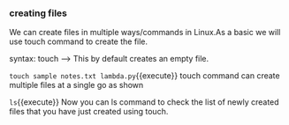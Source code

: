 ### creating files

We can create files in multiple ways/commands in Linux.As a basic we will use touch command to create the file.

syntax: touch <filename> --> This by default creates an empty file.

`touch sample notes.txt lambda.py`{{execute}} touch command can create multiple files at a single go as shown

`ls`{{execute}} Now you can ls command to check the list of newly created files that you have just created using touch.